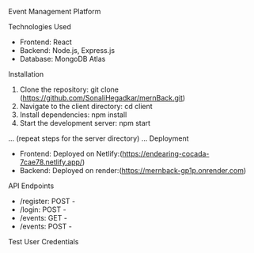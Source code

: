  Event Management Platform

 Technologies Used

* Frontend: React
* Backend: Node.js, Express.js
* Database: MongoDB Atlas

 Installation

1. Clone the repository: git clone (https://github.com/SonaliHegadkar/mernBack.git)
2. Navigate to the client directory: cd client
3. Install dependencies: npm install
4. Start the development server: npm start

... (repeat steps for the server directory) ...
   Deployment

* Frontend: Deployed on Netlify:(https://endearing-cocada-7cae78.netlify.app/)
* Backend: Deployed on render:(https://mernback-gp1p.onrender.com)

 API Endpoints

* /register: POST - 
* /login: POST - 
* /events: GET - 
* /events: POST -

 Test User Credentials
